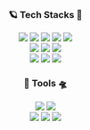 <div align="center">
  
  ### 🪐 Tech Stacks 🌠

  <img src="https://img.shields.io/badge/Java-007396?style=flat&logo=OpenJDK&logoColor=white"/>
  <img src="https://img.shields.io/badge/Spring-6DB33F?style=flat&logo=Spring&logoColor=white"/>
  <img src="https://img.shields.io/badge/SpringBoot-6DB33F?style=badge&logo=SpringBoot&logoColor=white"/>
  <img src="https://img.shields.io/badge/Thymeleaf-005F0F?style=flat&logo=thymeleaf&logoColor=white" />
  <img src="https://img.shields.io/badge/MyBatis-000000?style=flat&logo=&logoColor=white" />
  <br/>
  <img src="https://img.shields.io/badge/HTML-E34F26?style=badge&logo=Html5&logoColor=white"/>
  <img src="https://img.shields.io/badge/CSS-1572B6?style=badge&logo=Css3&logoColor=white"/>
  <img src="https://img.shields.io/badge/JavaScript-F7DF1E?style=badge&logo=JavaScript&logoColor=white"/>
  <br/>
  <img src="https://img.shields.io/badge/MySQL-4479A1?style=flat&logo=MySQL&logoColor=white" />
  <img src="https://img.shields.io/badge/MariaDB-003545?style=flat&logo=MariaDB&logoColor=white" />
  <img src="https://img.shields.io/badge/Oracle-F80000?style=flat&logo=Oracle&logoColor=white" />
  <br/>

  ### 🚀 Tools 🛸
  
  <img src="https://img.shields.io/badge/Eclipse IDE-2C2255?style=badge&logo=Eclipse IDE&logoColor=white"/>
  <img src="https://img.shields.io/badge/Visual Studio Code-007ACC?style=flat&logo=Visual Studio Code&logoColor=white">
  <br/>

  <img src="https://img.shields.io/badge/Git-F05032?style=flat&logo=Git&logoColor=white"/>
  <img src="https://img.shields.io/badge/GitHub-181717?style=flat&logo=github&logoColor=white"/>
  <img src="https://img.shields.io/badge/SVN-809CC9?style=flat&logo=Subversion&logoColor=white"/>
  
</div>

<!--
<div align= "center">
  
  ### 🏅 Stats

</div>

<div align= "center">
  <img src="https://github-readme-stats.vercel.app/api?username=emovie&bg_color=180,0d1117,00000000&title_color=f5f5f5&text_color=f5f5f5"/> 
  <img src="https://github-readme-stats.vercel.app/api/top-langs/?username=emovie&layout=compact&bg_color=180,0d1117,00000000&title_color=f5f5f5&text_color=f5f5f5"/> </div> 
</div>
-->
